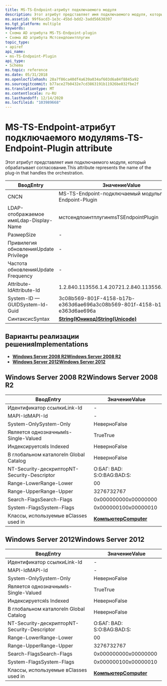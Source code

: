 ```yaml
---
title: MS-TS-Endpoint-атрибут подключаемого модуля
description: Этот атрибут представляет имя подключаемого модуля, который обрабатывает согласование.
ms.assetid: 99f6acd3-1e3c-45bd-bdd2-3add56630397
ms.tgt_platform: multiple
keywords:
- Схема AD атрибута MS-TS-Endpoint-plugin
- Схема AD атрибута Мстсендпоинтплугин
topic_type:
- apiref
api_name:
- ms-TS-Endpoint-Plugin
api_type:
- Schema
ms.topic: reference
ms.date: 05/31/2018
ms.openlocfilehash: 28a7f86ca40df4a639a034af603d6a84f8845a92
ms.sourcegitcommit: b77ace27b0432e7cd3863191b11926be032fbe2f
ms.translationtype: MT
ms.contentlocale: ru-RU
ms.lasthandoff: 12/14/2020
ms.locfileid: "103989668"
---
```

# <a name="ms-ts-endpoint-plugin-attribute"></a><span data-ttu-id="fefae-105">MS-TS-Endpoint-атрибут подключаемого модуля</span><span class="sxs-lookup"><span data-stu-id="fefae-105">ms-TS-Endpoint-Plugin attribute</span></span>

<span data-ttu-id="fefae-106">Этот атрибут представляет имя подключаемого модуля, который обрабатывает согласование.</span><span class="sxs-lookup"><span data-stu-id="fefae-106">This attribute represents the name of the plug-in that handles the orchestration.</span></span>



| <span data-ttu-id="fefae-107">Ввод</span><span class="sxs-lookup"><span data-stu-id="fefae-107">Entry</span></span> | <span data-ttu-id="fefae-108">Значение</span><span class="sxs-lookup"><span data-stu-id="fefae-108">Value</span></span> |
|-------------------|---------------------------------------------|
| <span data-ttu-id="fefae-109">CN</span><span class="sxs-lookup"><span data-stu-id="fefae-109">CN</span></span>                | <span data-ttu-id="fefae-110">MS-TS-Endpoint-подключаемый модуль</span><span class="sxs-lookup"><span data-stu-id="fefae-110">ms-TS-Endpoint-Plugin</span></span>                       |
| <span data-ttu-id="fefae-111">LDAP-отображаемое имя</span><span class="sxs-lookup"><span data-stu-id="fefae-111">Ldap-Display-Name</span></span> | <span data-ttu-id="fefae-112">мстсендпоинтплугин</span><span class="sxs-lookup"><span data-stu-id="fefae-112">msTSEndpointPlugin</span></span>                          |
| <span data-ttu-id="fefae-113">Размер</span><span class="sxs-lookup"><span data-stu-id="fefae-113">Size</span></span>              | \-                                          |
| <span data-ttu-id="fefae-114">Привилегия обновления</span><span class="sxs-lookup"><span data-stu-id="fefae-114">Update Privilege</span></span>  | \-                                          |
| <span data-ttu-id="fefae-115">Частота обновления</span><span class="sxs-lookup"><span data-stu-id="fefae-115">Update Frequency</span></span>  | \-                                          |
| <span data-ttu-id="fefae-116">Attribute-Id</span><span class="sxs-lookup"><span data-stu-id="fefae-116">Attribute-Id</span></span>      | <span data-ttu-id="fefae-117">1.2.840.113556.1.4.2072</span><span class="sxs-lookup"><span data-stu-id="fefae-117">1.2.840.113556.1.4.2072</span></span>                     |
| <span data-ttu-id="fefae-118">System-ID — GUID</span><span class="sxs-lookup"><span data-stu-id="fefae-118">System-Id-Guid</span></span>    | <span data-ttu-id="fefae-119">3c08b569-801F-4158-b17b-e363d6ae696a</span><span class="sxs-lookup"><span data-stu-id="fefae-119">3c08b569-801f-4158-b17b-e363d6ae696a</span></span>        |
| <span data-ttu-id="fefae-120">Синтаксис</span><span class="sxs-lookup"><span data-stu-id="fefae-120">Syntax</span></span>            | [<span data-ttu-id="fefae-121">**String(Юникод)**</span><span class="sxs-lookup"><span data-stu-id="fefae-121">**String(Unicode)**</span></span>](s-string-unicode.md) |



## <a name="implementations"></a><span data-ttu-id="fefae-122">Варианты реализации решения</span><span class="sxs-lookup"><span data-stu-id="fefae-122">Implementations</span></span>

-   [<span data-ttu-id="fefae-123">**Windows Server 2008 R2**</span><span class="sxs-lookup"><span data-stu-id="fefae-123">**Windows Server 2008 R2**</span></span>](#windows-server-2008-r2)
-   [<span data-ttu-id="fefae-124">**Windows Server 2012**</span><span class="sxs-lookup"><span data-stu-id="fefae-124">**Windows Server 2012**</span></span>](#windows-server-2012)

## <a name="windows-server-2008-r2"></a><span data-ttu-id="fefae-125">Windows Server 2008 R2</span><span class="sxs-lookup"><span data-stu-id="fefae-125">Windows Server 2008 R2</span></span>



| <span data-ttu-id="fefae-126">Ввод</span><span class="sxs-lookup"><span data-stu-id="fefae-126">Entry</span></span> | <span data-ttu-id="fefae-127">Значение</span><span class="sxs-lookup"><span data-stu-id="fefae-127">Value</span></span> |
|------------------------|-------------------------------------------|
| <span data-ttu-id="fefae-128">Идентификатор ссылки</span><span class="sxs-lookup"><span data-stu-id="fefae-128">Link-Id</span></span>                | \-                                        |
| <span data-ttu-id="fefae-129">MAPI-Id</span><span class="sxs-lookup"><span data-stu-id="fefae-129">MAPI-Id</span></span>                | \-                                        |
| <span data-ttu-id="fefae-130">System-Only</span><span class="sxs-lookup"><span data-stu-id="fefae-130">System-Only</span></span>            | <span data-ttu-id="fefae-131">Неверно</span><span class="sxs-lookup"><span data-stu-id="fefae-131">False</span></span>                                     |
| <span data-ttu-id="fefae-132">Является однозначным</span><span class="sxs-lookup"><span data-stu-id="fefae-132">Is-Single-Valued</span></span>       | <span data-ttu-id="fefae-133">True</span><span class="sxs-lookup"><span data-stu-id="fefae-133">True</span></span>                                      |
| <span data-ttu-id="fefae-134">Индексируется</span><span class="sxs-lookup"><span data-stu-id="fefae-134">Is Indexed</span></span>             | <span data-ttu-id="fefae-135">Неверно</span><span class="sxs-lookup"><span data-stu-id="fefae-135">False</span></span>                                     |
| <span data-ttu-id="fefae-136">В глобальном каталоге</span><span class="sxs-lookup"><span data-stu-id="fefae-136">In Global Catalog</span></span>      | <span data-ttu-id="fefae-137">Неверно</span><span class="sxs-lookup"><span data-stu-id="fefae-137">False</span></span>                                     |
| <span data-ttu-id="fefae-138">NT-Security-дескриптор</span><span class="sxs-lookup"><span data-stu-id="fefae-138">NT-Security-Descriptor</span></span> | <span data-ttu-id="fefae-139">О:БАГ: BAD: S:</span><span class="sxs-lookup"><span data-stu-id="fefae-139">O:BAG:BAD:S:</span></span>                              |
| <span data-ttu-id="fefae-140">Range-Lower</span><span class="sxs-lookup"><span data-stu-id="fefae-140">Range-Lower</span></span>            | <span data-ttu-id="fefae-141">0</span><span class="sxs-lookup"><span data-stu-id="fefae-141">0</span></span>                                         |
| <span data-ttu-id="fefae-142">Range-Upper</span><span class="sxs-lookup"><span data-stu-id="fefae-142">Range-Upper</span></span>            | <span data-ttu-id="fefae-143">32767</span><span class="sxs-lookup"><span data-stu-id="fefae-143">32767</span></span>                                     |
| <span data-ttu-id="fefae-144">Search-Flags</span><span class="sxs-lookup"><span data-stu-id="fefae-144">Search-Flags</span></span>           | <span data-ttu-id="fefae-145">0x00000000</span><span class="sxs-lookup"><span data-stu-id="fefae-145">0x00000000</span></span>                                |
| <span data-ttu-id="fefae-146">System-Flags</span><span class="sxs-lookup"><span data-stu-id="fefae-146">System-Flags</span></span>           | <span data-ttu-id="fefae-147">0x00000010</span><span class="sxs-lookup"><span data-stu-id="fefae-147">0x00000010</span></span>                                |
| <span data-ttu-id="fefae-148">Классы, используемые в</span><span class="sxs-lookup"><span data-stu-id="fefae-148">Classes used in</span></span>        | [<span data-ttu-id="fefae-149">**Компьютер**</span><span class="sxs-lookup"><span data-stu-id="fefae-149">**Computer**</span></span>](c-computer.md)<br/> |



## <a name="windows-server-2012"></a><span data-ttu-id="fefae-150">Windows Server 2012</span><span class="sxs-lookup"><span data-stu-id="fefae-150">Windows Server 2012</span></span>



| <span data-ttu-id="fefae-151">Ввод</span><span class="sxs-lookup"><span data-stu-id="fefae-151">Entry</span></span> | <span data-ttu-id="fefae-152">Значение</span><span class="sxs-lookup"><span data-stu-id="fefae-152">Value</span></span> |
|------------------------|-------------------------------------------|
| <span data-ttu-id="fefae-153">Идентификатор ссылки</span><span class="sxs-lookup"><span data-stu-id="fefae-153">Link-Id</span></span>                | \-                                        |
| <span data-ttu-id="fefae-154">MAPI-Id</span><span class="sxs-lookup"><span data-stu-id="fefae-154">MAPI-Id</span></span>                | \-                                        |
| <span data-ttu-id="fefae-155">System-Only</span><span class="sxs-lookup"><span data-stu-id="fefae-155">System-Only</span></span>            | <span data-ttu-id="fefae-156">Неверно</span><span class="sxs-lookup"><span data-stu-id="fefae-156">False</span></span>                                     |
| <span data-ttu-id="fefae-157">Является однозначным</span><span class="sxs-lookup"><span data-stu-id="fefae-157">Is-Single-Valued</span></span>       | <span data-ttu-id="fefae-158">True</span><span class="sxs-lookup"><span data-stu-id="fefae-158">True</span></span>                                      |
| <span data-ttu-id="fefae-159">Индексируется</span><span class="sxs-lookup"><span data-stu-id="fefae-159">Is Indexed</span></span>             | <span data-ttu-id="fefae-160">Неверно</span><span class="sxs-lookup"><span data-stu-id="fefae-160">False</span></span>                                     |
| <span data-ttu-id="fefae-161">В глобальном каталоге</span><span class="sxs-lookup"><span data-stu-id="fefae-161">In Global Catalog</span></span>      | <span data-ttu-id="fefae-162">Неверно</span><span class="sxs-lookup"><span data-stu-id="fefae-162">False</span></span>                                     |
| <span data-ttu-id="fefae-163">NT-Security-дескриптор</span><span class="sxs-lookup"><span data-stu-id="fefae-163">NT-Security-Descriptor</span></span> | <span data-ttu-id="fefae-164">О:БАГ: BAD: S:</span><span class="sxs-lookup"><span data-stu-id="fefae-164">O:BAG:BAD:S:</span></span>                              |
| <span data-ttu-id="fefae-165">Range-Lower</span><span class="sxs-lookup"><span data-stu-id="fefae-165">Range-Lower</span></span>            | <span data-ttu-id="fefae-166">0</span><span class="sxs-lookup"><span data-stu-id="fefae-166">0</span></span>                                         |
| <span data-ttu-id="fefae-167">Range-Upper</span><span class="sxs-lookup"><span data-stu-id="fefae-167">Range-Upper</span></span>            | <span data-ttu-id="fefae-168">32767</span><span class="sxs-lookup"><span data-stu-id="fefae-168">32767</span></span>                                     |
| <span data-ttu-id="fefae-169">Search-Flags</span><span class="sxs-lookup"><span data-stu-id="fefae-169">Search-Flags</span></span>           | <span data-ttu-id="fefae-170">0x00000000</span><span class="sxs-lookup"><span data-stu-id="fefae-170">0x00000000</span></span>                                |
| <span data-ttu-id="fefae-171">System-Flags</span><span class="sxs-lookup"><span data-stu-id="fefae-171">System-Flags</span></span>           | <span data-ttu-id="fefae-172">0x00000010</span><span class="sxs-lookup"><span data-stu-id="fefae-172">0x00000010</span></span>                                |
| <span data-ttu-id="fefae-173">Классы, используемые в</span><span class="sxs-lookup"><span data-stu-id="fefae-173">Classes used in</span></span>        | [<span data-ttu-id="fefae-174">**Компьютер**</span><span class="sxs-lookup"><span data-stu-id="fefae-174">**Computer**</span></span>](c-computer.md)<br/> |



 

 





